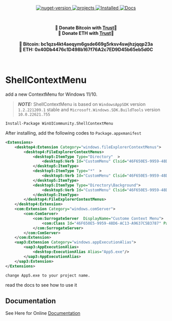 ﻿<p align="center">
    <a href="https://www.nuget.org/packages/WinUICommunity.ShellContextMenu">
        <img alt="nuget-version" src="https://img.shields.io/nuget/v/WinUICommunity.ShellContextMenu.svg"></img>
    </a> 
    <a href="https://github.com/WinUICommunity">
        <img alt="projects" src="https://img.shields.io/badge/WinUICommunity-Projects-green"></img>
    </a> 
    <a href="https://www.nuget.org/packages/WinUICommunity.ShellContextMenu">
        <img alt="Installed" src="https://img.shields.io/nuget/dt/WinUICommunity.ShellContextMenu?color=brightgreen&label=Installs"></img>
    </a> 
    <a href="https://ghost1372.github.io/winUICommunity/">
        <img alt="Docs" src="https://img.shields.io/badge/Document-Here-critical"></img>
    </a> 
</p>

<br>
<p align="center">
	<b>🙌 Donate Bitcoin with <a href="https://link.trustwallet.com/send?coin=0&address=bc1qzs4kt4aeqym6gsde669g5rksv4swjhzjqqp23a">Trust</a>🙌</b><br>
	<b>🙌 Donate ETH with <a href="https://link.trustwallet.com/send?coin=60&address=0x40Db4476c1D498b167f76A2c7ED9D45b65eb5d0C">Trust</a>🙌</b><br><br>
	<b>🙌 Bitcoin: bc1qzs4kt4aeqym6gsde669g5rksv4swjhzjqqp23a<br></b>
	<b>🙌 ETH: 0x40Db4476c1D498b167f76A2c7ED9D45b65eb5d0C</b>
</p>
<br>

# ShellContextMenu
add a new ContextMenu for Windows 11/10.

> **_NOTE:_** ShellContextMenu is based on `WindowsAppSDK` version `1.2.221209.1` stable and `Microsoft.Windows.SDK.BuildTools` version `10.0.22621.755`

```
Install-Package WinUICommunity.ShellContextMenu
```

After installing, add the following codes to `Package.appxmanifest`

```xml
<Extensions>
    <desktop4:Extension Category="windows.fileExplorerContextMenus">
        <desktop4:FileExplorerContextMenus>
            <desktop5:ItemType Type="Directory"  >
                <desktop5:Verb Id="CustomMenu" Clsid="46F650E5-9959-48D6-AC13-A9637C5B3787" />
            </desktop5:ItemType>
            <desktop5:ItemType Type="*"  >
                <desktop5:Verb Id="CustomMenu" Clsid="46F650E5-9959-48D6-AC13-A9637C5B3787" />
            </desktop5:ItemType>
            <desktop5:ItemType Type="Directory\Background">
                <desktop5:Verb Id="CustomMenu" Clsid="46F650E5-9959-48D6-AC13-A9637C5B3787" />
            </desktop5:ItemType>
        </desktop4:FileExplorerContextMenus>
    </desktop4:Extension>
    <com:Extension Category="windows.comServer">
        <com:ComServer>
            <com:SurrogateServer  DisplayName="Custome Context Menu">
                <com:Class Id="46F650E5-9959-48D6-AC13-A9637C5B3787" Path="ContextMenuCustomHost.dll" ThreadingModel="STA"/>
            </com:SurrogateServer>
        </com:ComServer>
    </com:Extension>
    <uap3:Extension Category="windows.appExecutionAlias">
        <uap3:AppExecutionAlias>
            <desktop:ExecutionAlias Alias="App5.exe"/>
        </uap3:AppExecutionAlias>
    </uap3:Extension>
</Extensions>
```

`change App5.exe to your project name.`

read the docs to see how to use it

## Documentation

See Here for Online [Documentation](https://ghost1372.github.io/winUICommunity/)